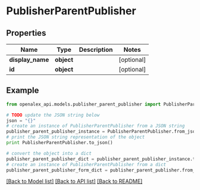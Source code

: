 # PublisherParentPublisher


## Properties

Name | Type | Description | Notes
------------ | ------------- | ------------- | -------------
**display_name** | **object** |  | [optional] 
**id** | **object** |  | [optional] 

## Example

```python
from openalex_api.models.publisher_parent_publisher import PublisherParentPublisher

# TODO update the JSON string below
json = "{}"
# create an instance of PublisherParentPublisher from a JSON string
publisher_parent_publisher_instance = PublisherParentPublisher.from_json(json)
# print the JSON string representation of the object
print PublisherParentPublisher.to_json()

# convert the object into a dict
publisher_parent_publisher_dict = publisher_parent_publisher_instance.to_dict()
# create an instance of PublisherParentPublisher from a dict
publisher_parent_publisher_form_dict = publisher_parent_publisher.from_dict(publisher_parent_publisher_dict)
```
[[Back to Model list]](../README.md#documentation-for-models) [[Back to API list]](../README.md#documentation-for-api-endpoints) [[Back to README]](../README.md)


